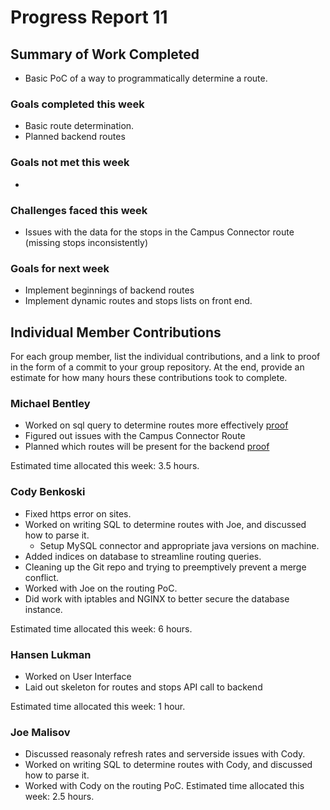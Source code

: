 # Progress Report 11

## Summary of Work Completed
- Basic PoC of a way to programmatically determine a route.

### Goals completed this week
- Basic route determination.
- Planned backend routes

### Goals not met this week
- 

### Challenges faced this week
- Issues with the data for the stops in the Campus Connector route (missing stops inconsistently)

### Goals for next week
- Implement beginnings of backend routes
- Implement dynamic routes and stops lists on front end.

## Individual Member Contributions

For each group member, list the individual contributions, and a link to proof in the form of a commit to your group repository. At the end, provide an estimate for how many hours these contributions took to complete.

### Michael Bentley
- Worked on sql query to determine routes more effectively [proof](https://github.com/mbentley124/cse280/commit/4a197a031b29f7a5367011e21bc5c44a35f1e067)
- Figured out issues with the Campus Connector Route
- Planned which routes will be present for the backend [proof](https://docs.google.com/spreadsheets/u/1/d/17lR5FlTsYbo87M1uTOx2IZoOEFg6FXfB-inhyK-SEQY/edit?usp=drive_web&ouid=105008229592885867707)

Estimated time allocated this week: 3.5 hours.

### Cody Benkoski
- Fixed https error on sites.
- Worked on writing SQL to determine routes with Joe, and discussed how to parse it.
  - Setup MySQL connector and appropriate java versions on machine.
- Added indices on database to streamline routing queries.
- Cleaning up the Git repo and trying to preemptively prevent a merge conflict.
- Worked with Joe on the routing PoC.
- Did work with iptables and NGINX to better secure the database instance.

Estimated time allocated this week: 6 hours.

### Hansen Lukman
- Worked on User Interface
- Laid out skeleton for routes and stops API call to backend

Estimated time allocated this week: 1 hour.

### Joe Malisov
- Discussed reasonaly refresh rates and serverside issues with Cody.
- Worked on writing SQL to determine routes with Cody, and discussed how to parse it.
- Worked with Cody on the routing PoC.
Estimated time allocated this week: 2.5 hours.
